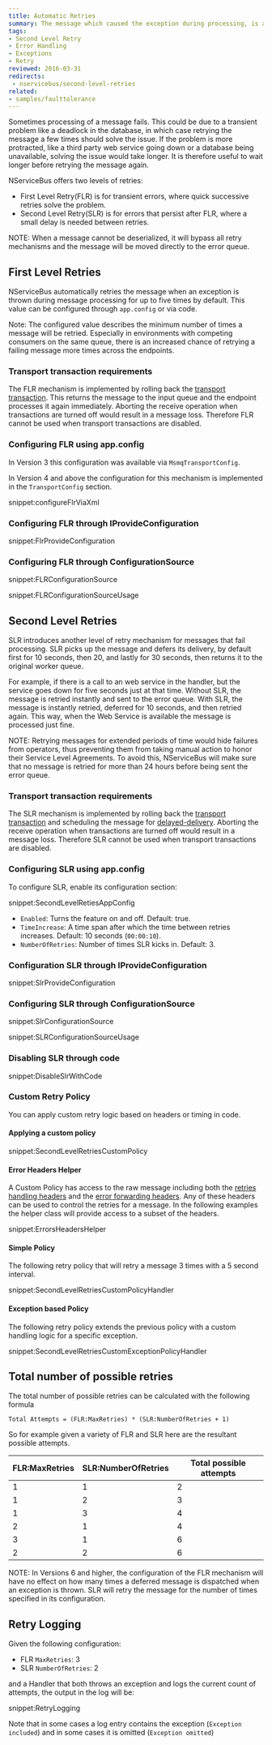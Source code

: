 ```yaml
---
title: Automatic Retries
summary: The message which caused the exception during processing, is automatically retried for the configured number of times before being forwarded to the error queue.
tags:
- Second Level Retry
- Error Handling
- Exceptions
- Retry
reviewed: 2016-03-31
redirects:
 - nservicebus/second-level-retries
related:
- samples/faulttolerance
---
```


Sometimes processing of a message fails. This could be due to a transient problem like a deadlock in the database, in which case retrying the message a few times should solve the issue. If the problem is more protracted, like a third party web service going down or a database being unavailable, solving the issue would take longer. It is therefore useful to wait longer before retrying the message again.

NServiceBus offers two levels of retries:

- First Level Retry(FLR) is for transient errors, where quick successive retries solve the problem.
- Second Level Retry(SLR) is for errors that persist after FLR, where a small delay is needed between retries.

NOTE: When a message cannot be deserialized, it will bypass all retry mechanisms and the message will be moved directly to the error queue.


## First Level Retries

NServiceBus automatically retries the message when an exception is thrown during message processing for up to five times by default. This value can be configured through `app.config` or via code.

Note: The configured value describes the minimum number of times a message will be retried. Especially in environments with competing consumers on the same queue, there is an increased chance of retrying a failing message more times across the endpoints.


### Transport transaction requirements

The FLR mechanism is implemented by rolling back the [transport transaction](/nservicebus/messaging/transactions.md). This returns the message to the input queue and the endpoint processes it again immediately. Aborting the receive operation when transactions are turned off would result in a message loss. Therefore FLR cannot be used when transport transactions are disabled. 


### Configuring FLR using app.config

In Version 3 this configuration was available via `MsmqTransportConfig`.

In Version 4 and above the configuration for this mechanism is implemented in the `TransportConfig` section.

snippet:configureFlrViaXml


### Configuring FLR through IProvideConfiguration

snippet:FlrProvideConfiguration


### Configuring FLR through ConfigurationSource

snippet:FLRConfigurationSource

snippet:FLRConfigurationSourceUsage


## Second Level Retries

SLR introduces another level of retry mechanism for messages that fail processing. SLR picks up the message and defers its delivery, by default first for 10 seconds, then 20, and lastly for 30 seconds, then returns it to the original worker queue.

For example, if there is a call to an web service in the handler, but the service goes down for five seconds just at that time. Without SLR, the message is retried instantly and sent to the error queue. With SLR, the message is instantly retried, deferred for 10 seconds, and then retried again. This way, when the Web Service is available the message is processed just fine.

NOTE: Retrying messages for extended periods of time would hide failures from operators, thus preventing them from taking manual action to honor their Service Level Agreements. To avoid this, NServiceBus will make sure that no message is retried for more than 24 hours before being sent the error queue.


### Transport transaction requirements

The SLR mechanism is implemented by rolling back the [transport transaction](/nservicebus/messaging/transactions.md) and scheduling the message for [delayed-delivery](/nservicebus/messaging/delayed-delivery.md). Aborting the receive operation when transactions are turned off would result in a message loss. Therefore SLR cannot be used when transport transactions are disabled.


### Configuring SLR using app.config

To configure SLR, enable its configuration section:

snippet:SecondLevelRetiesAppConfig

 * `Enabled`: Turns the feature on and off. Default: true.
 * `TimeIncrease`: A time span after which the time between retries increases. Default: 10 seconds (`00:00:10`).
 * `NumberOfRetries`: Number of times SLR kicks in. Default: 3.


### Configuration SLR through IProvideConfiguration

snippet:SlrProvideConfiguration


### Configuring SLR through ConfigurationSource

snippet:SlrConfigurationSource

snippet:SLRConfigurationSourceUsage


### Disabling SLR through code

snippet:DisableSlrWithCode


### Custom Retry Policy

You can apply custom retry logic based on headers or timing in code.


#### Applying a custom policy

snippet:SecondLevelRetriesCustomPolicy


#### Error Headers Helper

A Custom Policy has access to the raw message including both the [retries handling headers](/nservicebus/messaging/headers.md#retries-handling-headers) and the [error forwarding headers](/nservicebus/messaging/headers.md#error-forwarding-headers). Any of these headers can be used to control the retries for a message. In the following examples the helper class will provide access to a subset of the headers.

snippet:ErrorsHeadersHelper


#### Simple Policy

The following retry policy that will retry a message 3 times with a 5 second interval.

snippet:SecondLevelRetriesCustomPolicyHandler


#### Exception based Policy

The following retry policy extends the previous policy with a custom handling logic for a specific exception.

snippet:SecondLevelRetriesCustomExceptionPolicyHandler


## Total number of possible retries

The total number of possible retries can be calculated with the following formula

    Total Attempts = (FLR:MaxRetries) * (SLR:NumberOfRetries + 1)

So for example given a variety of FLR and SLR here are the resultant possible attempts.

| FLR:MaxRetries | SLR:NumberOfRetries | Total possible attempts |
|----------------|---------------------|-------------------------|
| 1              | 1                   | 2                       |
| 1              | 2                   | 3                       |
| 1              | 3                   | 4                       |
| 2              | 1                   | 4                       |
| 3              | 1                   | 6                       |
| 2              | 2                   | 6                       |

NOTE: In Versions 6 and higher, the configuration of the FLR mechanism will have no effect on how many times a deferred message is dispatched when an exception is thrown. SLR will retry the message for the number of times specified in its configuration.


## Retry Logging

Given the following configuration:

 * FLR `MaxRetries`: 3
 * SLR `NumberOfRetries`: 2

and a Handler that both throws an exception and logs the current count of attempts, the output in the log will be:

snippet:RetryLogging

Note that in some cases a log entry contains the exception (`Exception included`) and in some cases it is omitted (`Exception omitted`)
